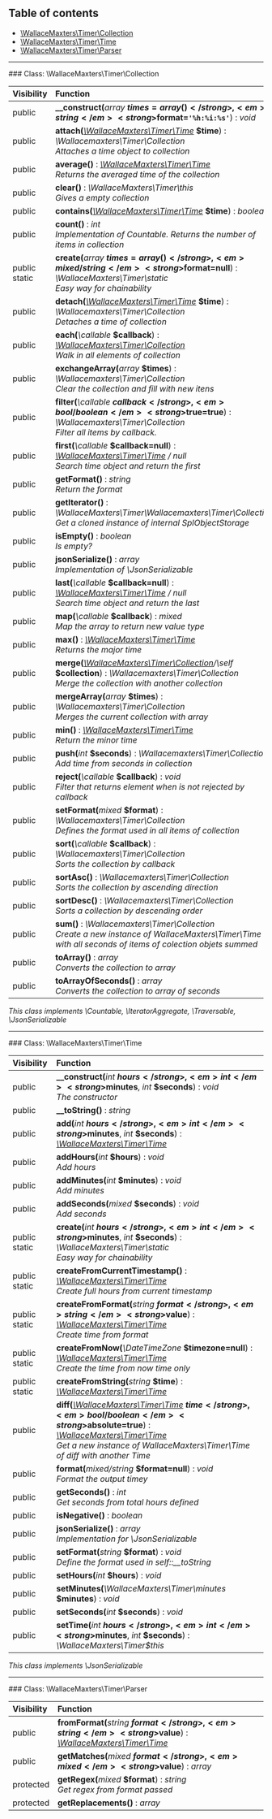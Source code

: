 ## Table of contents

- [\WallaceMaxters\Timer\Collection](#class-wallacemaxterstimercollection)
- [\WallaceMaxters\Timer\Time](#class-wallacemaxterstimertime)
- [\WallaceMaxters\Timer\Parser](#class-wallacemaxterstimerparser)

<hr /> 
### Class: \WallaceMaxters\Timer\Collection

| Visibility | Function |
|:-----------|:---------|
| public | <strong>__construct(</strong><em>array</em> <strong>$times=array()</strong>, <em>string</em> <strong>$format=`'%h:%i:%s'`</strong>)</strong> : <em>void</em> |
| public | <strong>attach(</strong><em>[\WallaceMaxters\Timer\Time](#class-wallacemaxterstimertime)</em> <strong>$time</strong>)</strong> : <em>\Wallacemaxters\Timer\Collection</em><br /><em>Attaches a time object to collection</em> |
| public | <strong>average()</strong> : <em>[\WallaceMaxters\Timer\Time](#class-wallacemaxterstimertime)</em><br /><em>Returns the averaged time of the collection</em> |
| public | <strong>clear()</strong> : <em>\WallaceMaxters\Timer\this</em><br /><em>Gives a empty collection</em> |
| public | <strong>contains(</strong><em>[\WallaceMaxters\Timer\Time](#class-wallacemaxterstimertime)</em> <strong>$time</strong>)</strong> : <em>boolean</em> |
| public | <strong>count()</strong> : <em>int</em><br /><em>Implementation of Countable. Returns the number of items in collection</em> |
| public static | <strong>create(</strong><em>array</em> <strong>$times=array()</strong>, <em>mixed/string</em> <strong>$format=null</strong>)</strong> : <em>\WallaceMaxters\Timer\static</em><br /><em>Easy way for chainability</em> |
| public | <strong>detach(</strong><em>[\WallaceMaxters\Timer\Time](#class-wallacemaxterstimertime)</em> <strong>$time</strong>)</strong> : <em>\Wallacemaxters\Timer\Collection</em><br /><em>Detaches a time of collection</em> |
| public | <strong>each(</strong><em>\callable</em> <strong>$callback</strong>)</strong> : <em>[\WallaceMaxters\Timer\Collection](#class-wallacemaxterstimercollection)</em><br /><em>Walk in all elements of collection</em> |
| public | <strong>exchangeArray(</strong><em>array</em> <strong>$times</strong>)</strong> : <em>\Wallacemaxters\Timer\Collection</em><br /><em>Clear the collection and fill with new itens</em> |
| public | <strong>filter(</strong><em>\callable</em> <strong>$callback</strong>, <em>bool/boolean</em> <strong>$true=true</strong>)</strong> : <em>\Wallacemaxters\Timer\Collection</em><br /><em>Filter all items by callback.</em> |
| public | <strong>first(</strong><em>\callable</em> <strong>$callback=null</strong>)</strong> : <em>[\WallaceMaxters\Timer\Time](#class-wallacemaxterstimertime) / null</em><br /><em>Search time object and return the first</em> |
| public | <strong>getFormat()</strong> : <em>string</em><br /><em>Return the format</em> |
| public | <strong>getIterator()</strong> : <em>\WallaceMaxters\Timer\Wallacemaxters\Timer\Collection</em><br /><em>Get a cloned instance of internal SplObjectStorage</em> |
| public | <strong>isEmpty()</strong> : <em>boolean</em><br /><em>Is empty?</em> |
| public | <strong>jsonSerialize()</strong> : <em>array</em><br /><em>Implementation of \JsonSerializable</em> |
| public | <strong>last(</strong><em>\callable</em> <strong>$callback=null</strong>)</strong> : <em>[\WallaceMaxters\Timer\Time](#class-wallacemaxterstimertime) / null</em><br /><em>Search time object and return the last</em> |
| public | <strong>map(</strong><em>\callable</em> <strong>$callback</strong>)</strong> : <em>mixed</em><br /><em>Map the array to return new value type</em> |
| public | <strong>max()</strong> : <em>[\WallaceMaxters\Timer\Time](#class-wallacemaxterstimertime)</em><br /><em>Returns the major time</em> |
| public | <strong>merge(</strong><em>[\WallaceMaxters\Timer\Collection](#class-wallacemaxterstimercollection)/\self</em> <strong>$collection</strong>)</strong> : <em>\Wallacemaxters\Timer\Collection</em><br /><em>Merge the collection with another collection</em> |
| public | <strong>mergeArray(</strong><em>array</em> <strong>$times</strong>)</strong> : <em>\Wallacemaxters\Timer\Collection</em><br /><em>Merges the current collection with array</em> |
| public | <strong>min()</strong> : <em>[\WallaceMaxters\Timer\Time](#class-wallacemaxterstimertime)</em><br /><em>Return the minor time</em> |
| public | <strong>push(</strong><em>int</em> <strong>$seconds</strong>)</strong> : <em>\Wallacemaxters\Timer\Collection</em><br /><em>Add time from seconds in collection</em> |
| public | <strong>reject(</strong><em>\callable</em> <strong>$callback</strong>)</strong> : <em>void</em><br /><em>Filter that returns element when is not rejected by callback</em> |
| public | <strong>setFormat(</strong><em>mixed</em> <strong>$format</strong>)</strong> : <em>\Wallacemaxters\Timer\Collection</em><br /><em>Defines the format used in all items of collection</em> |
| public | <strong>sort(</strong><em>\callable</em> <strong>$callback</strong>)</strong> : <em>\Wallacemaxters\Timer\Collection</em><br /><em>Sorts the collection by callback</em> |
| public | <strong>sortAsc()</strong> : <em>\Wallacemaxters\Timer\Collection</em><br /><em>Sorts the collection by ascending direction</em> |
| public | <strong>sortDesc()</strong> : <em>\Wallacemaxters\Timer\Collection</em><br /><em>Sorts a collection by descending order</em> |
| public | <strong>sum()</strong> : <em>\Wallacemaxters\Timer\Collection</em><br /><em>Create a new instance of WallaceMaxters\Timer\Time with all seconds of items of colection objets summed</em> |
| public | <strong>toArray()</strong> : <em>array</em><br /><em>Converts the collection to array</em> |
| public | <strong>toArrayOfSeconds()</strong> : <em>array</em><br /><em>Converts the collection to array of seconds</em> |

*This class implements \Countable, \IteratorAggregate, \Traversable, \JsonSerializable*

<hr /> 
### Class: \WallaceMaxters\Timer\Time

| Visibility | Function |
|:-----------|:---------|
| public | <strong>__construct(</strong><em>int</em> <strong>$hours</strong>, <em>int</em> <strong>$minutes</strong>, <em>int</em> <strong>$seconds</strong>)</strong> : <em>void</em><br /><em>The constructor</em> |
| public | <strong>__toString()</strong> : <em>string</em> |
| public | <strong>add(</strong><em>int</em> <strong>$hours</strong>, <em>int</em> <strong>$minutes</strong>, <em>int</em> <strong>$seconds</strong>)</strong> : <em>[\WallaceMaxters\Timer\Time](#class-wallacemaxterstimertime)</em> |
| public | <strong>addHours(</strong><em>int</em> <strong>$hours</strong>)</strong> : <em>void</em><br /><em>Add hours</em> |
| public | <strong>addMinutes(</strong><em>int</em> <strong>$minutes</strong>)</strong> : <em>void</em><br /><em>Add minutes</em> |
| public | <strong>addSeconds(</strong><em>mixed</em> <strong>$seconds</strong>)</strong> : <em>void</em><br /><em>Add seconds</em> |
| public static | <strong>create(</strong><em>int</em> <strong>$hours</strong>, <em>int</em> <strong>$minutes</strong>, <em>int</em> <strong>$seconds</strong>)</strong> : <em>\WallaceMaxters\Timer\static</em><br /><em>Easy way for chainability</em> |
| public static | <strong>createFromCurrentTimestamp()</strong> : <em>[\WallaceMaxters\Timer\Time](#class-wallacemaxterstimertime)</em><br /><em>Create full hours from current timestamp</em> |
| public static | <strong>createFromFormat(</strong><em>string</em> <strong>$format</strong>, <em>string</em> <strong>$value</strong>)</strong> : <em>[\WallaceMaxters\Timer\Time](#class-wallacemaxterstimertime)</em><br /><em>Create time from format</em> |
| public static | <strong>createFromNow(</strong><em>\DateTimeZone</em> <strong>$timezone=null</strong>)</strong> : <em>[\WallaceMaxters\Timer\Time](#class-wallacemaxterstimertime)</em><br /><em>Create the time from now time only</em> |
| public static | <strong>createFromString(</strong><em>string</em> <strong>$time</strong>)</strong> : <em>[\WallaceMaxters\Timer\Time](#class-wallacemaxterstimertime)</em> |
| public | <strong>diff(</strong><em>[\WallaceMaxters\Timer\Time](#class-wallacemaxterstimertime)</em> <strong>$time</strong>, <em>bool/boolean</em> <strong>$absolute=true</strong>)</strong> : <em>[\WallaceMaxters\Timer\Time](#class-wallacemaxterstimertime)</em><br /><em>Get a new instance of WallaceMaxters\Timer\Time of diff with another Time</em> |
| public | <strong>format(</strong><em>mixed/string</em> <strong>$format=null</strong>)</strong> : <em>void</em><br /><em>Format the output timey</em> |
| public | <strong>getSeconds()</strong> : <em>int</em><br /><em>Get seconds from total hours defined</em> |
| public | <strong>isNegative()</strong> : <em>boolean</em> |
| public | <strong>jsonSerialize()</strong> : <em>array</em><br /><em>Implementation for \JsonSerializable</em> |
| public | <strong>setFormat(</strong><em>string</em> <strong>$format</strong>)</strong> : <em>void</em><br /><em>Define the format used in self::__toString</em> |
| public | <strong>setHours(</strong><em>int</em> <strong>$hours</strong>)</strong> : <em>void</em> |
| public | <strong>setMinutes(</strong><em>\WallaceMaxters\Timer\minutes</em> <strong>$minutes</strong>)</strong> : <em>void</em> |
| public | <strong>setSeconds(</strong><em>int</em> <strong>$seconds</strong>)</strong> : <em>void</em> |
| public | <strong>setTime(</strong><em>int</em> <strong>$hours</strong>, <em>int</em> <strong>$minutes</strong>, <em>int</em> <strong>$seconds</strong>)</strong> : <em>\WallaceMaxters\Timer\$this</em> |

*This class implements \JsonSerializable*

<hr /> 
### Class: \WallaceMaxters\Timer\Parser

| Visibility | Function |
|:-----------|:---------|
| public | <strong>fromFormat(</strong><em>string</em> <strong>$format</strong>, <em>string</em> <strong>$value</strong>)</strong> : <em>[\WallaceMaxters\Timer\Time](#class-wallacemaxterstimertime)</em> |
| public | <strong>getMatches(</strong><em>mixed</em> <strong>$format</strong>, <em>mixed</em> <strong>$value</strong>)</strong> : <em>array</em> |
| protected | <strong>getRegex(</strong><em>mixed</em> <strong>$format</strong>)</strong> : <em>string</em><br /><em>Get regex from format passed</em> |
| protected | <strong>getReplacements()</strong> : <em>array</em> |

